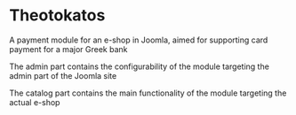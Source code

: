 # Theotokatos

A payment module for an e-shop in Joomla, aimed for supporting card payment for a major Greek bank

The admin part contains the configurability of the module targeting the admin part of the Joomla site

The catalog part contains the main functionality of the module targeting the actual e-shop
